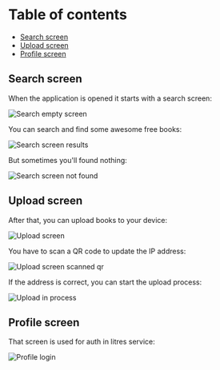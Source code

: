 # Table of contents

- [Search screen](#search-screen)
- [Upload screen](#upload-screen)
- [Profile screen](#profile-screen)

## Search screen

When the application is opened it starts with a search screen:

![Search empty screen](./search.png)

You can search and find some awesome free books:

![Search screen results](./search-result.png)

But sometimes you'll found nothing:

![Search screen not found](./search-not-found.png)

## Upload screen

After that, you can upload books to your device:

![Upload screen](./upload.png)

You have to scan a QR code to update the IP address:

![Upload screen scanned qr](./upload-scan-completed.png)

If the address is correct, you can start the upload process:

![Upload in process](./upload-process.png)

## Profile screen

That screen is used for auth in litres service:

![Profile login](./profile.png)
